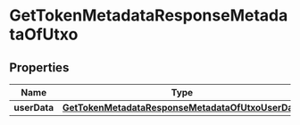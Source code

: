 
# GetTokenMetadataResponseMetadataOfUtxo

## Properties
Name | Type | Description | Notes
------------ | ------------- | ------------- | -------------
**userData** | [**GetTokenMetadataResponseMetadataOfUtxoUserData**](GetTokenMetadataResponseMetadataOfUtxoUserData.md) |  |  [optional]




